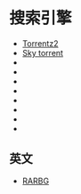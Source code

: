 # 搜索引擎
* [Torrentz2](https://torrentz2.eu)
* [Sky torrent](https://www.skytorrents.lol)
* []()
* []()
* []()
* []()
* []()
* []()
* []()
* []()
## 英文
* [RARBG](https://rarbg.to/)
